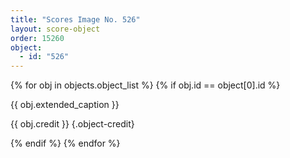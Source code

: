 ```yaml
---
title: "Scores Image No. 526"
layout: score-object
order: 15260
object:
  - id: "526"
---
```


{% for obj in objects.object_list %}
{% if obj.id == object[0].id %}

{{ obj.extended_caption }}

{{ obj.credit }} {.object-credit}

{% endif %}
{% endfor %}
